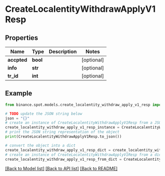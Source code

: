 # CreateLocalentityWithdrawApplyV1Resp


## Properties

Name | Type | Description | Notes
------------ | ------------- | ------------- | -------------
**accpted** | **bool** |  | [optional] 
**info** | **str** |  | [optional] 
**tr_id** | **int** |  | [optional] 

## Example

```python
from binance.spot.models.create_localentity_withdraw_apply_v1_resp import CreateLocalentityWithdrawApplyV1Resp

# TODO update the JSON string below
json = "{}"
# create an instance of CreateLocalentityWithdrawApplyV1Resp from a JSON string
create_localentity_withdraw_apply_v1_resp_instance = CreateLocalentityWithdrawApplyV1Resp.from_json(json)
# print the JSON string representation of the object
print(CreateLocalentityWithdrawApplyV1Resp.to_json())

# convert the object into a dict
create_localentity_withdraw_apply_v1_resp_dict = create_localentity_withdraw_apply_v1_resp_instance.to_dict()
# create an instance of CreateLocalentityWithdrawApplyV1Resp from a dict
create_localentity_withdraw_apply_v1_resp_from_dict = CreateLocalentityWithdrawApplyV1Resp.from_dict(create_localentity_withdraw_apply_v1_resp_dict)
```
[[Back to Model list]](../README.md#documentation-for-models) [[Back to API list]](../README.md#documentation-for-api-endpoints) [[Back to README]](../README.md)


